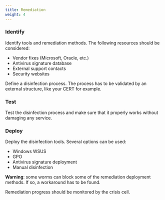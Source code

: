 ```yaml
---
title: Remediation
weight: 4
---
```


### Identify

Identify tools and remediation methods.
The following resources should be considered:

- Vendor fixes (Microsoft, Oracle, etc.)
- Antivirus signature database
- External support contacts
- Security websites

Define a disinfection process. The process has to be validated by an external structure, like your CERT for example.

### Test

Test the disinfection process and make sure that it properly works without damaging any service.

### Deploy

Deploy the disinfection tools. Several options can be used:

- Windows WSUS
- GPO
- Antivirus signature deployment
- Manual disinfection

**Warning**: some worms can block some of the remediation deployment methods. If so, a workaround has to be found.

Remediation progress should be monitored by the crisis cell.
